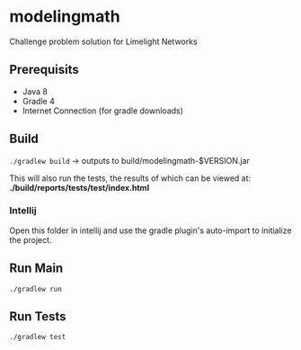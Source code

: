 # modelingmath
Challenge problem solution for Limelight Networks

## Prerequisits
* Java 8
* Gradle 4
* Internet Connection (for gradle downloads)

## Build
`./gradlew build` -> outputs to build/modelingmath-$VERSION.jar

This will also run the tests, the results of which can be viewed at:
**./build/reports/tests/test/index.html**

### Intellij
Open this folder in intellij and use the gradle plugin's auto-import to initialize the project.

## Run Main
`./gradlew run`

## Run Tests
`./gradlew test`